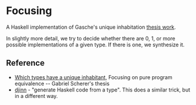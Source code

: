 # Focusing

A Haskell implementation of Gasche's unique inhabitation [thesis work](http://www.ccs.neu.edu/home/gasche/themes.html#unique-inhabitants).

In slightly more detail, we try to decide whether there are 0, 1, or more possible implementations of a given type. If there is one, we synthesize it.

## Reference

* [Which types have a unique inhabitant](http://www.ccs.neu.edu/home/gasche/phd_thesis/), Focusing on pure program equivalence -- Gabriel Scherer's thesis
* [djinn](https://github.com/augustss/djinn) - "generate Haskell code from a type". This does a similar trick, but in a different way.

